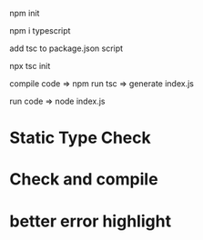 npm init

npm i typescript

add tsc to package.json script

npx tsc init

compile code => npm run tsc => generate index.js

run code => node index.js

# Static Type Check

# Check and compile

# better error highlight
